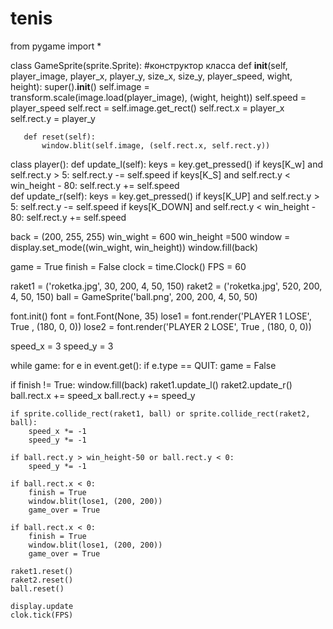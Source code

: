 # tenis

from pygame import *

class GameSprite(sprite.Sprite):
 #конструктор класса
   def __init__(self, player_image, player_x, player_y, size_x, size_y, player_speed, wight, height):
       super().__init__()
       self.image = transform.scale(image.load(player_image), (wight, height))
       self.speed = player_speed
       self.rect = self.image.get_rect()
       self.rect.x = player_x
       self.rect.y = player_y


       def reset(self):
           window.blit(self.image, (self.rect.x, self.rect.y))

class player():
    def update_l(self):
        keys = key.get_pressed()
        if keys[K_w] and self.rect.y > 5:
            self.rect.y -= self.speed
        if keys[K_S] and self.rect.y < win_height - 80:
            self.rect.y += self.speed    
    def update_r(self):
        keys = key.get_pressed()
        if keys[K_UP] and self.rect.y > 5:
            self.rect.y -= self.speed
        if keys[K_DOWN] and self.rect.y < win_height - 80:
            self.rect.y += self.speed

back = (200, 255, 255)
win_wight = 600
win_height =500
window = display.set_mode((win_wight, win_height))
window.fill(back)

game = True
finish = False
clock = time.Clock()
FPS = 60

raket1 = ('roketka.jpg', 30, 200, 4, 50, 150)
raket2 = ('roketka.jpg', 520, 200, 4, 50, 150)
ball = GameSprite('ball.png', 200, 200, 4, 50, 50)

font.init()
font = font.Font(None, 35)
lose1 = font.render('PLAYER 1 LOSE', True , (180, 0, 0))
lose2 = font.render('PLAYER 2 LOSE', True , (180, 0, 0))

speed_x = 3
speed_y = 3

while game:
    for e in event.get():
        if e.type == QUIT:
            game = False

if finish != True:
    window.fill(back)
    raket1.update_l()
    raket2.update_r()
    ball.rect.x += speed_x
    ball.rect.y += speed_y

    if sprite.collide_rect(raket1, ball) or sprite.collide_rect(raket2, ball):
        speed_x *= -1
        speed_y *= -1

    if ball.rect.y > win_height-50 or ball.rect.y < 0:
        speed_y *= -1

    if ball.rect.x < 0:
        finish = True
        window.blit(lose1, (200, 200))
        game_over = True

    if ball.rect.x < 0:
        finish = True
        window.blit(lose1, (200, 200))
        game_over = True

    raket1.reset()
    raket2.reset()
    ball.reset()

    display.update
    clok.tick(FPS)
